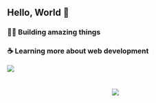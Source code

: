 ## Hello, World :metal: 

### :technologist: Building amazing things
### :coffee: Learning more about web development

<img src="https://github-readme-stats.vercel.app/api/top-langs/?username=higorcastilho&layout=compact&langs_count=8&theme=dracula" >

<h1></h1>

<div align="center">
    <a href="https://www.linkedin.com/in/higorcastilho/" target="_blank"><img src="https://img.shields.io/badge/-LinkedIn-%230077B5?style=for-the-badge&logo=linkedin&logoColor=white" target="_blank"/>
</div>

<!--
**higorcastilho/higorcastilho** is a ✨ _special_ ✨ repository because its `README.md` (this file) appears on your GitHub profile.

